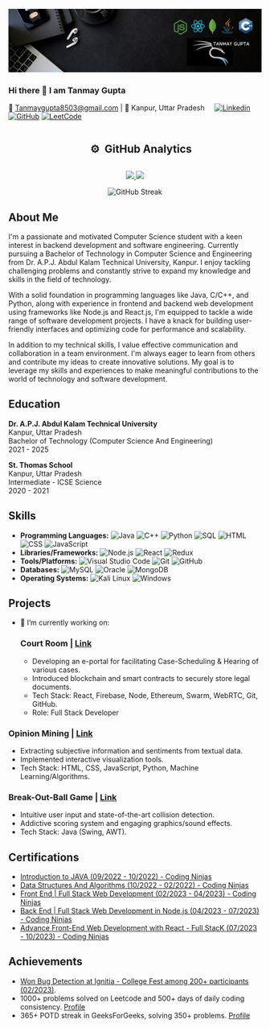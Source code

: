 ![Header](https://github.com/Tanmaygupta8503/TanmayGupta8503/blob/main/linkedinBg.jpeg)

### Hi there 👋 I am Tanmay Gupta

📧 Tanmaygupta8503@gmail.com | 📍 Kanpur, Uttar Pradesh &nbsp;&nbsp;&nbsp; [![Linkedin](https://img.shields.io/badge/--blue?style=flat-square&logo=Linkedin&logoColor=white&link=https://www.linkedin.com/in/tanmaygupta8503/)](https://www.linkedin.com/in/tanmaygupta8503/) [![GitHub](https://img.shields.io/badge/--333?style=flat-square&logo=GitHub&logoColor=white&link=https://github.com/Tanmaygupta8503)](https://github.com/Tanmaygupta8503) [![LeetCode](https://img.shields.io/badge/--orange?style=flat-square&logo=leetcode&logoColor=white&link=https://leetcode.com/adityawsome_8503/)](https://leetcode.com/adityawsome_8503/)


<div id="user-content-toc">
  <ul align="center">
    <summary><h2 style="display: inline-block">⚙️ &nbsp;GitHub Analytics</h2></summary>
  </ul>
</div>

<p align="center">
<a href="https://github.com/Abhaysrivastavapsit">
  <img height="180em" src="https://github-readme-stats-eight-theta.vercel.app/api?username=Abhaysrivastavapsit&show_icons=true&theme=algolia&include_all_commits=true&count_private=true"/>
  <img height="180em" src="https://github-readme-stats-eight-theta.vercel.app/api/top-langs/?username=Abhaysrivastavapsit&layout=compact&langs_count=8&theme=algolia"/>
</a>
</p>
<p align="center">
  <img src="https://github-readme-streak-stats.herokuapp.com/?user=Abhaysrivastavapsit&theme=algolia" alt="GitHub Streak"/>
</p>

## About Me
I'm a passionate and motivated Computer Science student with a keen interest in backend development and software engineering. Currently pursuing a Bachelor of Technology in Computer Science and Engineering from Dr. A.P.J. Abdul Kalam Technical University, Kanpur. I enjoy tackling challenging problems and constantly strive to expand my knowledge and skills in the field of technology.

With a solid foundation in programming languages like Java, C/C++, and Python, along with experience in frontend and backend web development using frameworks like Node.js and React.js, I'm equipped to tackle a wide range of software development projects. I have a knack for building user-friendly interfaces and optimizing code for performance and scalability.

In addition to my technical skills, I value effective communication and collaboration in a team environment. I'm always eager to learn from others and contribute my ideas to create innovative solutions. My goal is to leverage my skills and experiences to make meaningful contributions to the world of technology and software development.

## Education
**Dr. A.P.J. Abdul Kalam Technical University**  
Kanpur, Uttar Pradesh  
Bachelor of Technology (Computer Science And Engineering)  
2021 - 2025 

**St. Thomas School**  
Kanpur, Uttar Pradesh  
Intermediate - ICSE Science  
2020 - 2021

## Skills
- **Programming Languages:** ![Java](https://img.shields.io/badge/Java-ED8B00?style=flat-square&logo=java&logoColor=white) ![C++](https://img.shields.io/badge/C++-00599C?style=flat-square&logo=cplusplus&logoColor=white) ![Python](https://img.shields.io/badge/Python-3776AB?style=flat-square&logo=python&logoColor=white) ![SQL](https://img.shields.io/badge/SQL-003B57?style=flat-square&logo=postgresql&logoColor=white) ![HTML](https://img.shields.io/badge/HTML-E34F26?style=flat-square&logo=html5&logoColor=white) ![CSS](https://img.shields.io/badge/CSS-1572B6?style=flat-square&logo=css3&logoColor=white) ![JavaScript](https://img.shields.io/badge/JavaScript-F7DF1E?style=flat-square&logo=javascript&logoColor=black)
- **Libraries/Frameworks:** ![Node.js](https://img.shields.io/badge/Node.js-339933?style=flat-square&logo=nodedotjs&logoColor=white) ![React](https://img.shields.io/badge/React-61DAFB?style=flat-square&logo=react&logoColor=black) ![Redux](https://img.shields.io/badge/Redux-764ABC?style=flat-square&logo=redux&logoColor=white)
- **Tools/Platforms:** ![Visual Studio Code](https://img.shields.io/badge/VS%20Code-007ACC?style=flat-square&logo=visual-studio-code&logoColor=white) ![Git](https://img.shields.io/badge/Git-F05032?style=flat-square&logo=git&logoColor=white) ![GitHub](https://img.shields.io/badge/GitHub-181717?style=flat-square&logo=github&logoColor=white)
- **Databases:** ![MySQL](https://img.shields.io/badge/MySQL-4479A1?style=flat-square&logo=mysql&logoColor=white) ![Oracle](https://img.shields.io/badge/Oracle-F80000?style=flat-square&logo=oracle&logoColor=white) ![MongoDB](https://img.shields.io/badge/MongoDB-47A248?style=flat-square&logo=mongodb&logoColor=white)
- **Operating Systems:** ![Kali Linux](https://img.shields.io/badge/Kali_Linux-557C94?style=flat-square&logo=kalilinux&logoColor=white) ![Windows](https://img.shields.io/badge/Windows-0078D6?style=flat-square&logo=windows&logoColor=white)

## Projects
- 🔭 I’m currently working on:
  ### Court Room | [Link](#)
  - Developing an e-portal for facilitating Case-Scheduling & Hearing of various cases.
  - Introduced blockchain and smart contracts to securely store legal documents.
  - Tech Stack: React, Firebase, Node, Ethereum, Swarm, WebRTC, Git, GitHub.
  - Role: Full Stack Developer

### Opinion Mining | [Link](#)
- Extracting subjective information and sentiments from textual data.
- Implemented interactive visualization tools.
- Tech Stack: HTML, CSS, JavaScript, Python, Machine Learning/Algorithms.

### Break-Out-Ball Game | [Link](#)
- Intuitive user input and state-of-the-art collision detection.
- Addictive scoring system and engaging graphics/sound effects.
- Tech Stack: Java (Swing, AWT).

## Certifications
- [Introduction to JAVA (09/2022 - 10/2022) - Coding Ninjas](https://certificate.codingninjas.com/view/9005b8736114e0b8)
- [Data Structures And Algorithms (10/2022 - 02/2022) - Coding Ninjas](https://certificate.codingninjas.com/view/3209f958658becf1)
- [Front End | Full Stack Web Development (02/2023 - 04/2023) - Coding Ninjas](https://certificate.codingninjas.com/view/11e187fc16c749d3)
- [Back End | Full Stack Web Development in Node.js (04/2023 - 07/2023) - Coding Ninjas](https://certificate.codingninjas.com/view/01c88cb6b928d0be)
- [Advance Front-End Web Development with React - Full StacK (07/2023 - 10/2023) - Coding Ninjas](https://certificate.codingninjas.com/view/66e1d92278657804)

## Achievements
- [Won Bug Detection at Ignitia - College Fest among 200+ participants (02/2023)](https://drive.google.com/file/d/1bpHIhTGAy_edaJD1Q6acmTB0I_QtdSyR/view).
- 1000+ problems solved on Leetcode and 500+ days of daily coding consistency. [Profile](https://leetcode.com/adityawsome_8503/)
- 365+ POTD streak in GeeksForGeeks, solving 350+ problems. [Profile](https://auth.geeksforgeeks.org/user/adityagupta8503/practice/)
